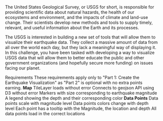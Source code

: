 The United States Geological Survey, or USGS for short, is responsible for providing scientific data about natural hazards, the health of our ecosystems and environment, and the impacts of climate and land-use change. Their scientists develop new methods and tools to supply timely, relevant, and useful information about the Earth and its processes.

The USGS is interested in building a new set of tools that will allow them to visualize their earthquake data. They collect a massive amount of data from all over the world each day, but they lack a meaningful way of displaying it. In this challenge, you have been tasked with developing a way to visualize USGS data that will allow them to better educate the public and other government organizations (and hopefully secure more funding) on issues facing our planet.

Requirements
These requirements apply only to "Part 1: Create the Earthquake Visualization" as "Part 2" is optional with no extra points earning.
**Map** 
TileLayer loads without error 
Connects to geojson API using D3 without error 
Markers with size corresponding to earthquake magnitude 
A legend showing the depth and their corresponding color 
**Data Points**
Data points scale with magnitude level
Data points colors change with depth level 
Each point has a tooltip with the Magnitude, the location and depth
All data points load in the correct locations

